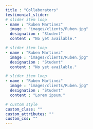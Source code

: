 ```yaml
---
title : "Collaborators"
testimonial_slider:
# slider item loop
- name : "Ruben Martinez"
  image : "images/clients/Ruben.jpg"
  designation : "Student"
  content : "No yet available."        

# slider item loop
- name : "Ruben Martinez"
  image : "images/clients/Ruben.jpg"
  designation : "Student"
  content : "No yet available."

# slider item loop
- name : "Ruben Martinez"
  image : "images/clients/Ruben.jpg"
  designation : "Student"
  content : "Lorem ipsum."

# custom style
custom_class: ""
custom_attributes: ""
custom_css: ""
---
```

